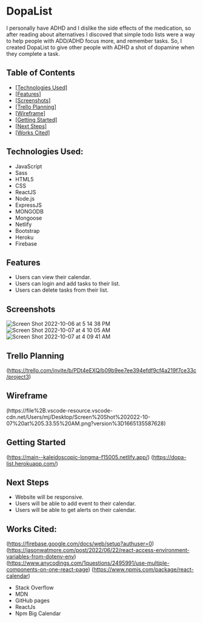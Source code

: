 # DopaList
I personally have ADHD and I dislike the side effects of the medication, so after reading about alternatives I discoved that simple todo lists were a way to help people with ADD/ADHD focus more, and remember tasks.  So, I created DopaList to give other people with ADHD a shot of dopamine when they complete a task.

## Table of Contents
* [[Technologies Used]](https://github.com/MirandaBillue/DopaList-Frontend/blob/main/README.md#technologies-used)
* [[Features]](https://github.com/MirandaBillue/DopaList-Frontend/blob/main/README.md#features)
* [[Screenshots]](https://github.com/MirandaBillue/DopaList-Frontend/blob/main/README.md#scree)
* [[Trello Planning]](https://github.com/MirandaBillue/DopaList-Frontend/blob/main/README.md#trello-planning)
* [[Wireframe]](https://github.com/MirandaBillue/DopaList-Frontend/blob/main/README.md#wireframeFrame)
* [[Getting Started]](https://github.com/MirandaBillue/DopaList-Frontend/blob/main/README.md#getting-started)
* [[Next Steps]](https://github.com/MirandaBillue/DopaList-Frontend/blob/main/README.md#next-steps)
* [[Works Cited]](https://github.com/MirandaBillue/DopaList-Frontend/blob/main/README.md#works-cited)


## Technologies Used:
* JavaScript
* Sass
* HTML5
* CSS
* ReactJS
* Node.js
* ExpressJS
* MONGODB
* Mongoose
* Netlify
* Bootstrap
* Heroku
* Firebase

## Features
* Users can view their calendar.
* Users can login and add tasks to their list.
* Users can delete tasks from their list.

## Screenshots
![Screen Shot 2022-10-06 at 5 14 38 PM](https://user-images.githubusercontent.com/110904846/194530706-7d9ece1e-0cf7-4e0e-aab7-3de40c6f0f4f.png)
![Screen Shot 2022-10-07 at 4 10 05 AM](https://user-images.githubusercontent.com/110904846/194530745-679a7561-1e9f-4394-a83d-0adf9d0dd612.png)
![Screen Shot 2022-10-07 at 4 09 41 AM](https://user-images.githubusercontent.com/110904846/194530770-33df94f0-3cf7-4cd4-8e65-493efb2f0c15.png)


## Trello Planning
(https://trello.com/invite/b/PDt4eEXQ/b09b9ee7ee394efdf9cf4a219f7ce33c/project3)
## Wireframe
(https://file%2B.vscode-resource.vscode-cdn.net/Users/mj/Desktop/Screen%20Shot%202022-10-07%20at%205.33.55%20AM.png?version%3D1665135587628)

## Getting Started
(https://main--kaleidoscopic-longma-f15005.netlify.app/)
(https://dopa-list.herokuapp.com/)

## Next Steps
* Website will be responsive.
* Users will be able to add event to their calendar.
* Users will be able to get alerts on their calendar.

## Works Cited:
(https://firebase.google.com/docs/web/setup?authuser=0)
(https://jasonwatmore.com/post/2022/06/22/react-access-environment-variables-from-dotenv-env)
(https://www.anycodings.com/1questions/2495991/use-multiple-components-on-one-react-page)
(https://www.npmjs.com/package/react-calendar)
* Stack Overflow
* MDN
* GitHub pages
* ReactJs
* Npm Big Calendar
